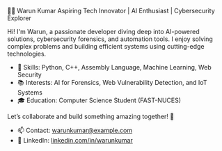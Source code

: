 👨‍💻 Warun Kumar
Aspiring Tech Innovator | AI Enthusiast | Cybersecurity Explorer

Hi! I'm Warun, a passionate developer diving deep into AI-powered solutions, cybersecurity forensics, and automation tools. I enjoy solving complex problems and building efficient systems using cutting-edge technologies.

- 🔧 Skills: Python, C++, Assembly Language, Machine Learning, Web Security
- 📚 Interests: AI for Forensics, Web Vulnerability Detection, and IoT Systems
- 🎓 Education: Computer Science Student (FAST-NUCES)

Let’s collaborate and build something amazing together! 🚀
- 📫 Contact: warunkumar@example.com
- 🔗 LinkedIn: [linkedin.com/in/warunkumar](http://linkedin.com/in/warun-dawani-0b65b3258)
